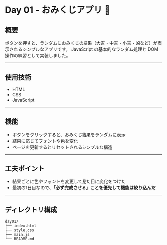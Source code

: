 # Day 01 - おみくじアプリ 🎴

## 概要

ボタンを押すと、ランダムにおみくじの結果（大吉・中吉・小吉・凶など）が表示されるシンプルなアプリです。
JavaScript の基本的なランダム処理と DOM 操作の練習として実装しました。

---

## 使用技術

- HTML
- CSS
- JavaScript

---

## 機能

- ボタンをクリックすると、おみくじ結果をランダムに表示
- 結果に応じてフォントや色を変化
- ページを更新するとリセットされるシンプルな構造

---

## 工夫ポイント

- 結果ごとに色やフォントを変更して見た目に変化をつけた
- 最初の1日目なので、**「必ず完成させる」ことを優先して機能は絞り込んだ**

---

## ディレクトリ構成

```
day01/
├── index.html
├── style.css
├── main.js
└── README.md
```
